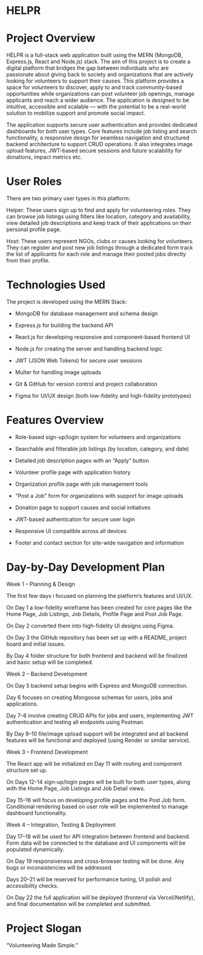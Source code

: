 # HELPR
# Project Overview
HELPR is a full-stack web application built using the MERN (MongoDB, Express.js, React and Node.js) stack. The aim of this project is to create a digital platform that bridges the gap between individuals who are passionate about giving back to society and organizations that are actively looking for volunteers to support their causes. This platform provides a space for volunteers to discover, apply to and track community-based opportunities while organizations can post volunteer job openings, manage applicants and reach a wider audience. The application is designed to be intuitive, accessible and scalable — with the potential to be a real-world solution to mobilize support and promote social impact.

The application supports secure user authentication and provides dedicated dashboards for both user types. Core features include job listing and search functionality, a responsive design for seamless navigation and structured backend architecture to support CRUD operations. It also integrates image upload features, JWT-based secure sessions and future scalability for donations, impact metrics etc.

# User Roles
There are two primary user types in this platform:

Helper: These users sign up to find and apply for volunteering roles. They can browse job listings using filters like location, category and availability, view detailed job descriptions and keep track of their applications on their personal profile page.

Host: These users represent NGOs, clubs or causes looking for volunteers. They can register and post new job listings through a dedicated form track the list of applicants for each role and manage their posted jobs directly from their profile.

# Technologies Used
The project is developed using the MERN Stack:

- MongoDB for database management and schema design

- Express.js for building the backend API

- React.js for developing responsive and component-based frontend UI

- Node.js for creating the server and handling backend logic

- JWT (JSON Web Tokens) for secure user sessions

- Multer for handling image uploads

- Git & GitHub for version control and project collaboration

- Figma for UI/UX design (both low-fidelity and high-fidelity prototypes)

# Features Overview
- Role-based sign-up/login system for volunteers and organizations

- Searchable and filterable job listings (by location, category, and date)

- Detailed job description pages with an “Apply” button

- Volunteer profile page with application history

- Organization profile page with job management tools

- "Post a Job" form for organizations with support for image uploads

- Donation page to support causes and social initiatives

- JWT-based authentication for secure user login

- Responsive UI compatible across all devices

- Footer and contact section for site-wide navigation and information

# Day-by-Day Development Plan

Week 1 – Planning & Design

The first few days i focused on planning the platform’s features and UI/UX. 

On Day 1 a low-fidelity wireframe has been created for core pages like the Home Page, Job Listings, Job Details, Profile Page and Post Job Page. 

On Day 2 converted them into high-fidelity UI designs using Figma. 

On Day 3 the GitHub repository has been set up with a README, project board and initial issues. 

By Day 4 folder structure for both frontend and backend will be finalized and basic setup will be completed.

Week 2 – Backend Development

On Day 5 backend setup begins with Express and MongoDB connection. 

Day 6 focuses on creating Mongoose schemas for users, jobs and applications. 

Day 7–8 involve creating CRUD APIs for jobs and users, implementing JWT authentication and testing all endpoints using Postman. 

By Day 9–10 file/image upload support will be integrated and all backend features will be functional and deployed (using Render or similar service).

Week 3 – Frontend Development

The React app will be initialized on Day 11 with routing and component structure set up. 

On Days 12–14 sign-up/login pages will be built for both user types, along with the Home Page, Job Listings and Job Detail views. 

Day 15–16 will focus on developing profile pages and the Post Job form. Conditional rendering based on user role will be implemented to manage dashboard functionality.

Week 4 – Integration, Testing & Deployment

Day 17–18 will be used for API integration between frontend and backend. Form data will be connected to the database and UI components will be populated dynamically. 

On Day 19 responsiveness and cross-browser testing will be done. Any bugs or inconsistencies will be addressed. 

Days 20–21 will be reserved for performance tuning, UI polish and accessibility checks. 

On Day 22 the full application will be deployed (frontend via Vercel/Netlify), and final documentation will be completed and submitted.


# Project Slogan

“Volunteering Made Simple.”

